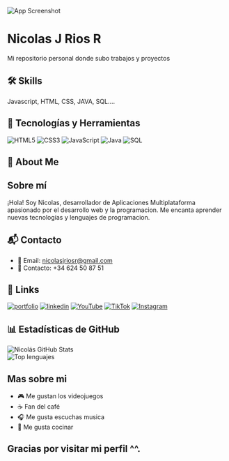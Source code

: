 

![App Screenshot](https://64.media.tumblr.com/3cd08a0e5162d6a37f4e55fec9ccf709/520c6180bedd20dc-96/s640x960/7b586f233524ce7f96af3e1fece3f9ffdb3bcf0a.gifv)


# Nicolas J Rios R

Mi repositorio personal donde subo trabajos y proyectos


## 🛠 Skills
Javascript, HTML, CSS, JAVA, SQL....
## 🔧 Tecnologías y Herramientas
![HTML5](https://img.shields.io/badge/HTML5-E34F26?style=for-the-badge&logo=html5&logoColor=white)
![CSS3](https://img.shields.io/badge/CSS3-1572B6?style=for-the-badge&logo=css3&logoColor=white)
![JavaScript](https://img.shields.io/badge/JavaScript-F7DF1E?style=for-the-badge&logo=javascript&logoColor=black)
![Java](https://img.shields.io/badge/Java-ED8B00?style=for-the-badge&logo=java&logoColor=white)
![SQL](https://img.shields.io/badge/SQL-336791?style=for-the-badge&logo=postgresql&logoColor=white)



## 🚀 About Me

## Sobre mí
¡Hola! Soy Nicolas, desarrollador de Aplicaciones Multiplataforma apasionado por el desarrollo web y la programacion. Me encanta aprender nuevas tecnologías y lenguajes de programacion.

## 📬 Contacto
- 📧 Email: nicolasjriosr@gmail.com
- 💼 Contacto: +34 624 50 87 51

## 🔗 Links
[![portfolio](https://img.shields.io/badge/my_portfolio-000?style=for-the-badge&logo=ko-fi&logoColor=white)](https://github.com/NicolasJRiosR)
[![linkedin](https://img.shields.io/badge/linkedin-0A66C2?style=for-the-badge&logo=linkedin&logoColor=white)](https://www.linkedin.com/in/nicolas-josept-rios-rodriguez-77a37636b/)
[![YouTube](https://img.shields.io/badge/YouTube-FF0000?style=for-the-badge&logo=youtube&logoColor=white)](https://www.youtube.com/@nicolitougu)
[![TikTok](https://img.shields.io/badge/TikTok-000000?style=for-the-badge&logo=tiktok&logoColor=white)](https://www.tiktok.com/@tu_usuario)
[![Instagram](https://img.shields.io/badge/Instagram-E4405F?style=for-the-badge&logo=instagram&logoColor=white)](https://www.instagram.com/n1c0la5.st/?hl=es)



## 📊 Estadísticas de GitHub

![Nicolás GitHub Stats](https://github-readme-stats.vercel.app/api?username=NicolasJRiosR&show_icons=true&theme=tokyonight)  
![Top lenguajes](https://github-readme-stats.vercel.app/api/top-langs/?username=NicolasJRiosR&layout=compact&theme=tokyonight)  

## Mas sobre mi 


- 🎮 Me gustan los videojuegos  
- ☕ Fan del café 
- 🎧 Me gusta escuchas musica
- 🍳 Me gusta cocinar

## Gracias por visitar mi perfil ^^. 
